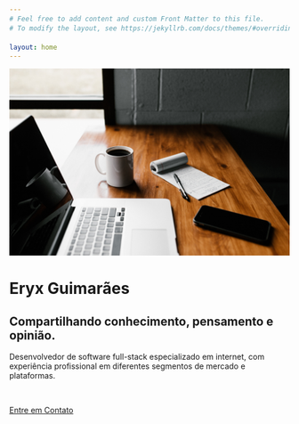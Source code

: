 ```yaml
---
# Feel free to add content and custom Front Matter to this file.
# To modify the layout, see https://jekyllrb.com/docs/themes/#overriding-theme-defaults

layout: home
---
```

<div class="large-hero">
    <img src="assets/images/hero-image-6000x4000.jpg" alt="" class="large-hero__image">
    <div class="large-hero__text-content">
        <h1 class="large-hero__title">Eryx Guimarães</h1>
        <h2 class="large-hero__subtitle">Compartilhando conhecimento, pensamento e opinião.</h2>
        <p class="large-hero__description">Desenvolvedor de software full-stack especializado em internet, com experiência profissional em diferentes segmentos de mercado e plataformas.</p>
        <br />
        <p><a href="#contato" class="large-hero__button">Entre em Contato</a></p>
    </div>
</div>
